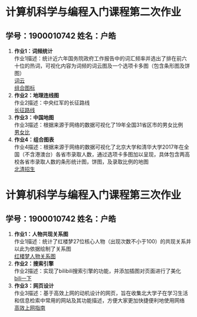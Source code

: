 # 计算机科学与编程入门课程第二次作业
## 学号：1900010742 姓名：户皓
1. **作业1：词频统计**  
   作业1描述：统计近六年国务院政府工作报告中的词汇频率并选出了排在前六十位的热词，可视化内容为词频的词云图及一个选项卡多图（包含条形图及饼图）  
   [词云](https://hh2333hh.github.io/CiPin_wordfreq_rd_file.html)  
   [组合图标](https://hh2333hh.github.io/CiPin_tab_base.html)
2. **作业2：地理连线图**  
   作业2描述：中央红军的长征路线  
   [长征路线](https://hh2333hh.github.io/LianXian_geo_line.html)
3. **作业3：中国地图**  
   作业3描述：根据来源于网络的数据可视化了19年全国31省区市的男女比例  
   [男女比](https://hh2333hh.github.io/NanNvBi_map.html)
4. **作业4：组合图表**  
   作业4描述：根据来源于网络的数据可视化了北京大学和清华大学2017年在全国（不含港澳台）各省市录取人数，通过选项卡多图加以呈现，具体包含两高校各省市录取人数的条形统计图，饼图，及录取比例的地图  
   [北清招生](https://hh2333hh.github.io/ZuHeTuBiao.html)
 
# 计算机科学与编程入门课程第三次作业
## 学号：1900010742 姓名：户皓
1. **作业1：人物共现关系图**  
   作业1描述：统计了红楼梦27位核心人物（出现次数不小于100）的共现关系并以此为依据绘制了关系图  
   [红楼梦人物关系图](https://hh2333hh.github.io/关系图-红楼梦人物.html)  
2. **作业2：搜索引擎**  
   作业2描述：实现了bilibili搜索引擎的功能，并添加插图对页面进行了美化  
   [bili一下](https://hh2333hh.github.io/my_search.html)
3. **作业3：网页设计**  
   作业3描述：基于高效上网的动机设计的网页，旨在收集北大学子在学习生活和信息检索中常用的网站及其功能描述，方便大家更加快捷便利地使用网络  
   [高效上网指南](https://hh2333hh.github.io/my_webpage.html)
